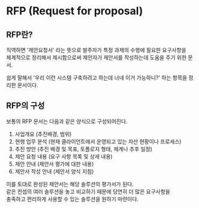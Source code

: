 # RFP (Request for proposal)

## RFP란?
직역하면 '제안요청서' 라는 뜻으로 발주자가 특정 과제의 수행에 필요한 요구사항을 <br>
체계적으로 정리해서 제시함으로써 제안자가 제안서를 작성하는데 도움을 주기 위한 문서.

쉽게 말해서 '우리 이런 시스템 구축하려고 하는데 너네 이거 가능하니?' 하는 항목을 정리한 문서이다.

## RFP의 구성
보통의 RFP 문서는 다음과 같은 양식으로 구성되어진다.

1. 사업개요 (추진배경, 범위)
2. 현행 업무 분석 (현재 클라이언트에서 운영되고 있는 자산 현황이나 프로세스)
3. 추진 방안 (추진 배경 및 목표, 토폴로지 형태, 체계나 추후 일정)
4. 제안 요청 내용 (요구 사항 목록 및 상세 내용)
5. 제안 안내 (제안서 평가에 대한 내용)
6. 제안서 작성 안내 (제안서 양식 지침)

이를 토대로 완성된 제안서는 해당 솔루션의 평가서가 된다. <br>
같은 컨셉의 여러 솔루션을 놓고 비교하기 때문에 당연히 더 많은 요구사항을 <br>
충족하고 편리하게 사용할 수 있는 솔루션을 원하기 마련이다.
